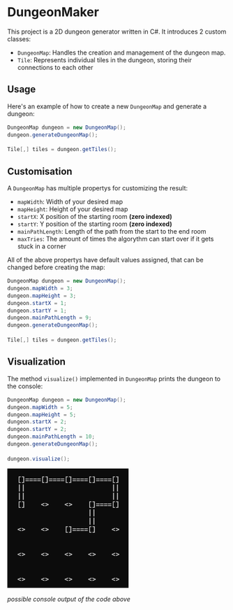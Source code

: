 # DungeonMaker

This project is a 2D dungeon generator written in C#. It introduces 2 custom classes:
- `DungeonMap`: Handles the creation and management of the dungeon map.
- `Tile`: Represents individual tiles in the dungeon, storing their connections to each other

## Usage
Here's an example of how to create a new `DungeonMap` and generate a dungeon:

```csharp
DungeonMap dungeon = new DungeonMap();
dungeon.generateDungeonMap();

Tile[,] tiles = dungeon.getTiles();
```

## Customisation
A `DungeonMap` has multiple propertys for customizing the result:
- `mapWidth`: Width of your desired map
- `mapHeight`: Height of your desired map
- `startX`: X position of the starting room **(zero indexed)**
- `startY`: Y position of the starting room **(zero indexed)**
- `mainPathLength`: Length of the path from the start to the end room
- `maxTries`: The amount of times the algorythm can start over if it gets stuck in a corner
  
All of the above propertys have default values assigned, that can be changed before creating the map:
```csharp
DungeonMap dungeon = new DungeonMap();
dungeon.mapWidth = 3;
dungeon.mapHeight = 3;
dungeon.startX = 1;
dungeon.startY = 1;
dungeon.mainPathLength = 9;
dungeon.generateDungeonMap();

Tile[,] tiles = dungeon.getTiles();
```

## Visualization
The method `visualize()` implemented in  `DungeonMap` prints the dungeon to the console:
```csharp
DungeonMap dungeon = new DungeonMap();
dungeon.mapWidth = 5;
dungeon.mapHeight = 5;
dungeon.startX = 2;
dungeon.startY = 2;
dungeon.mainPathLength = 10;
dungeon.generateDungeonMap();

dungeon.visualize();
```

![alt text](pics/visualize().png)

*possible console output of the code above*
